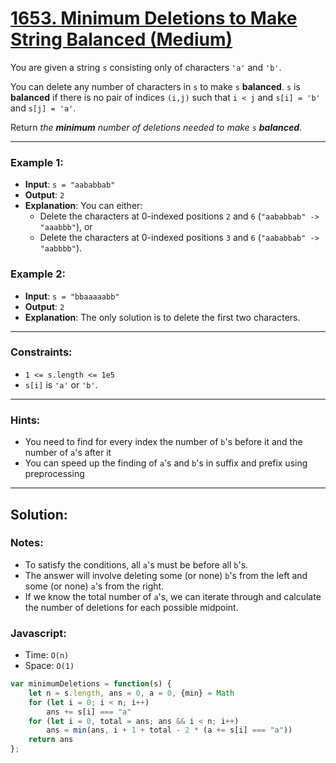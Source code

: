 # [1653. Minimum Deletions to Make String Balanced (Medium)](https://leetcode.com/problems/minimum-deletions-to-make-string-balanced/)

You are given a string `s` consisting only of characters `'a'` and `'b'`​​​​.

You can delete any number of characters in `s` to make `s` **balanced**. `s` is **balanced** if there is no pair of indices `(i,j)` such that `i < j` and `s[i] = 'b'` and `s[j] = 'a'`.

Return _the **minimum** number of deletions needed to make `s` **balanced**_.

---
### Example 1:
 - **Input**: `s = "aababbab"`
 - **Output**: `2`
 - **Explanation**: You can either:
   - Delete the characters at 0-indexed positions `2` and `6` (`"aababbab" -> "aaabbb"`), or
   - Delete the characters at 0-indexed positions `3` and `6` (`"aababbab" -> "aabbbb"`).

### Example 2:
 - **Input**: `s = "bbaaaaabb"`
 - **Output**: `2`
 - **Explanation**: The only solution is to delete the first two characters.
---
### Constraints:
 - `1 <= s.length <= 1e5`
 - `s[i]` is `'a'` or `'b'`​​.

---
### Hints:
 - You need to find for every index the number of `b`'s before it and the number of `a`'s after it
 - You can speed up the finding of `a`'s and `b`'s in suffix and prefix using preprocessing

---
## Solution:
### Notes:
 - To satisfy the conditions, all `a`'s must be before all `b`'s.
 - The answer will involve deleting some (or none) `b`'s from the left and some (or none) `a`'s from the right.
 - If we know the total number of `a`'s, we can iterate through and calculate the number of deletions for each possible midpoint.

### Javascript:
 - Time: `O(n)`
 - Space: `O(1)`

```js
var minimumDeletions = function(s) {
    let n = s.length, ans = 0, a = 0, {min} = Math
    for (let i = 0; i < n; i++)
        ans += s[i] === "a"
    for (let i = 0, total = ans; ans && i < n; i++)
        ans = min(ans, i + 1 + total - 2 * (a += s[i] === "a"))
    return ans
};
```
